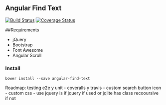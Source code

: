 ## Angular Find Text

[travis-image]: https://travis-ci.org/gpincheiraa/angular-find-text.png
[travis-url]: https://travis-ci.org/gpincheiraa/angular-find-text

[coveralls-image]: https://coveralls.io/repos/github/gpincheiraa/angular-find-text/badge.svg?branch=master
[coveralls-url]: https://coveralls.io/github/gpincheiraa/angular-find-text?branch=master


[![Build Status][travis-image]][travis-url] [![Coverage Status][coveralls-image]][coveralls-url]


##Requirements
- jQuery
- Bootstrap
- Font Awesome
- Angular Scroll
### Install

`bower install --save angular-find-text`

Roadmap: testing e2e y unit - coveralls y travis - custom search button icon - custom css - use jquery is if jquery if used or jqlite has class recooursive if not